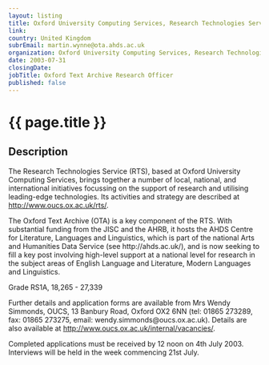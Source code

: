 ```yaml
---
layout: listing
title: Oxford University Computing Services, Research Technologies Service - Oxford Text Archive Research Officer
link:
country: United Kingdom
subrEmail: martin.wynne@ota.ahds.ac.uk
organization: Oxford University Computing Services, Research Technologies Service 
date: 2003-07-31
closingDate: 
jobTitle: Oxford Text Archive Research Officer
published: false
---
```



# {{ page.title }}

## Description


<p>The Research Technologies Service (RTS), based at Oxford University Computing Services, brings together a number of local, national, and international initiatives focussing on the support of research and utilising leading-edge technologies. Its activities and strategy are described at <a href="http://www.oucs.ox.ac.uk/rts/">http://www.oucs.ox.ac.uk/rts/</a>.</p>

<p>The Oxford Text Archive (OTA) is a key component of the RTS. With substantial funding from the JISC and the AHRB, it hosts the AHDS Centre for Literature, Languages and Linguistics, which is part of the national Arts and Humanities Data Service (see http://ahds.ac.uk/), and is now seeking to fill a key post involving high-level support at a national level for research in the subject areas of English Language and Literature, Modern Languages and Linguistics.</p>

<p>Grade RS1A, 18,265 - 27,339</p>

<p>Further details and application forms are available from Mrs Wendy Simmonds, OUCS, 13 Banbury Road, Oxford OX2 6NN (tel: 01865 273289,  fax: 01865 273275,  email: wendy.simmonds@oucs.ox.ac.uk). Details are also available at <a href="http://www.oucs.ox.ac.uk/internal/vacancies/">http://www.oucs.ox.ac.uk/internal/vacancies/</a>.</p>

<p>Completed applications must be received by 12 noon on 4th July 2003. Interviews will be held in the week commencing 21st July.</p>
